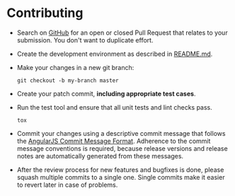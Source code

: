 # Contributing

- Search on [GitHub](https://github.com/escalate/influxdb-csv-importer/pulls) for an open or closed Pull Request that relates to your submission. You don't want to duplicate effort.
- Create the development environment as described in [README.md](https://github.com/escalate/influxdb-csv-importer/blob/master/README.md).
- Make your changes in a new git branch:

  ```shell
  git checkout -b my-branch master
  ```

- Create your patch commit, **including appropriate test cases**.
- Run the test tool and ensure that all unit tests and lint checks pass.

  ```shell
  tox
  ```

- Commit your changes using a descriptive commit message that follows the [AngularJS Commit Message Format](https://github.com/angular/angular.js/blob/master/DEVELOPERS.md#commits).
  Adherence to the commit message conventions is required, because release versions and release notes are automatically generated from these messages.
- After the review process for new features and bugfixes is done, please squash multiple commits to a single one. Single commits make it easier to revert later in case of problems.
